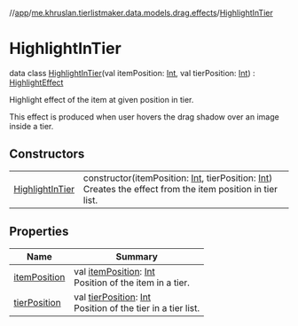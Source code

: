 //[app](../../../index.md)/[me.khruslan.tierlistmaker.data.models.drag.effects](../index.md)/[HighlightInTier](index.md)

# HighlightInTier

data class [HighlightInTier](index.md)(val itemPosition: [Int](https://kotlinlang.org/api/latest/jvm/stdlib/kotlin/-int/index.html), val tierPosition: [Int](https://kotlinlang.org/api/latest/jvm/stdlib/kotlin/-int/index.html)) : [HighlightEffect](../-highlight-effect/index.md)

Highlight effect of the item  at given position in tier.

This effect is produced when user hovers the drag shadow over an image inside a tier.

## Constructors

| | |
|---|---|
| [HighlightInTier](-highlight-in-tier.md) | constructor(itemPosition: [Int](https://kotlinlang.org/api/latest/jvm/stdlib/kotlin/-int/index.html), tierPosition: [Int](https://kotlinlang.org/api/latest/jvm/stdlib/kotlin/-int/index.html))<br>Creates the effect from the item position in tier list. |

## Properties

| Name | Summary |
|---|---|
| [itemPosition](item-position.md) | val [itemPosition](item-position.md): [Int](https://kotlinlang.org/api/latest/jvm/stdlib/kotlin/-int/index.html)<br>Position of the item in a tier. |
| [tierPosition](tier-position.md) | val [tierPosition](tier-position.md): [Int](https://kotlinlang.org/api/latest/jvm/stdlib/kotlin/-int/index.html)<br>Position of the tier in a tier list. |
